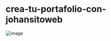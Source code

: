 # crea-tu-portafolio-con-johansitoweb
![image](https://github.com/user-attachments/assets/3a7bfe3a-103c-403c-9df7-707569c861a9)

